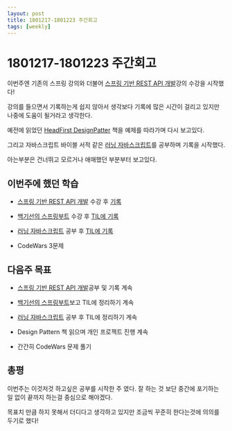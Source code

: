 ```yaml
---
layout: post
title: 1801217-1801223 주간회고
tags: [weekly]
---
```


# 1801217-1801223 주간회고

이번주엔 기존의 스프링 강의와 더불어 [스프링 기반 REST API 개발](https://www.inflearn.com/course/spring_rest-api/)강의 수강을 시작했다!

강의를 들으면서 기록하는게 쉽지 않아서 생각보다 기록에 많은 시간이 걸리고 있지만 나중에 도움이 될거라고 생각한다.

예전에 읽었던 [HeadFirst DesignPatter](http://www.hanbit.co.kr/store/books/look.php?p_code=B9860513241) 책을 예제를 따라가며 다시 보고있다.

그리고 자바스크립트 바이블 서적 같은 [러닝 자바스크립트](http://www.hanbit.co.kr/store/books/look.php?p_code=B2328850940)를 공부하며 기록을 시작했다.

아는부분은 건너뛰고 모르거나 애매했던 부분부터 보고있다.



## 이번주에 했던 학습

* [스프링 기반 REST API 개발](https://www.inflearn.com/course/spring_rest-api/) 수강 후 [기록](https://github.com/sehajyang/Springboot-REST-API)

* [백기선의 스프링부트](https://www.inflearn.com/course/%EC%8A%A4%ED%94%84%EB%A7%81%EB%B6%80%ED%8A%B8/) 수강 후 [TIL에 기록](https://github.com/sehajyang/TIL/tree/master/Springboot)

* [러닝 자바스크립트](http://www.hanbit.co.kr/store/books/look.php?p_code=B2328850940) 공부 후 [TIL에 기록](https://github.com/sehajyang/TIL/tree/master/JavaScript)

* CodeWars 3문제

## 다음주 목표

* [스프링 기반 REST API 개발](https://www.inflearn.com/course/spring_rest-api/)공부 및 기록 계속

* [백기선의 스프링부트](https://www.inflearn.com/course/%EC%8A%A4%ED%94%84%EB%A7%81%EB%B6%80%ED%8A%B8/)보고 TIL에 정리하기 계속

* [러닝 자바스크립트](http://www.hanbit.co.kr/store/books/look.php?p_code=B2328850940) 공부 후 TIL에 정리하기 계속

* Design Pattern 책 읽으며 개인 프로젝트 진행 계속 

* 간간히 CodeWars 문제 풀기

## 총평


이번주는 이것저것 하고싶은 공부를 시작한 주 였다. 잘 하는 것 보단 중간에 포기하는 일 없이 끝까지 하는걸 중심으로 해야겠다.

목표치 만큼 하지 못해서 더디다고 생각하고 있지만 조금씩 꾸준히 한다는것에 의의를 두기로 했다!

